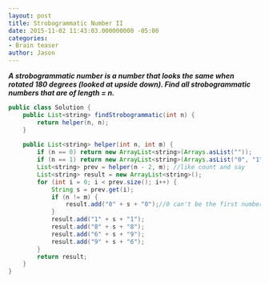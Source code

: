 ```yaml
---
layout: post
title: Strobogrammatic Number II
date: 2015-11-02 11:43:03.000000000 -05:00
categories:
- Brain teaser
author: Jason
---
```

<p><strong><em>A strobogrammatic number is a number that looks the same when rotated 180 degrees (looked at upside down). Find all strobogrammatic numbers that are of length = n.</em></strong></p>


``` java
public class Solution {
    public List<string> findStrobogrammatic(int n) {
        return helper(n, n);
    }
    
    public List<string> helper(int n, int m) {
        if (n == 0) return new ArrayList<string>(Arrays.asList(""));
        if (n == 1) return new ArrayList<string>(Arrays.asList("0", "1", "8"));
        List<string> prev = helper(n - 2, m); //like count and say
        List<string> result = new ArrayList<string>();
        for (int i = 0; i < prev.size(); i++) {
            String s = prev.get(i);
            if (n != m) {
                result.add("0" + s + "0");//0 can't be the first number
            }
            result.add("1" + s + "1");
            result.add("8" + s + "8");
            result.add("6" + s + "9");
            result.add("9" + s + "6");
        }
        return result;
    }
}
```
